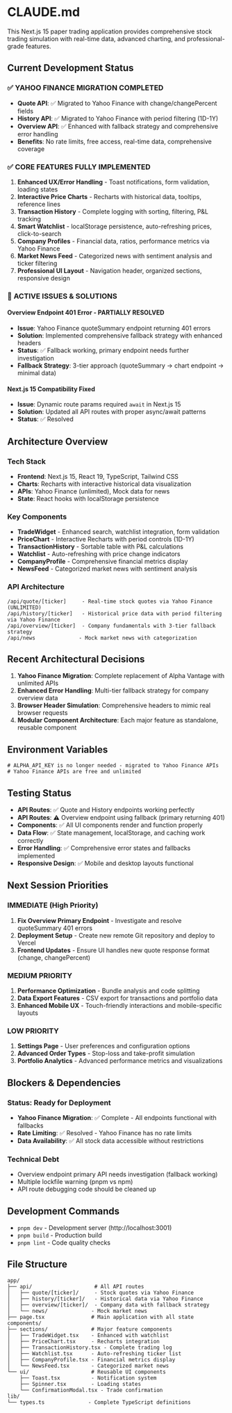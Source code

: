 # CLAUDE.md

This Next.js 15 paper trading application provides comprehensive stock trading simulation with real-time data, advanced charting, and professional-grade features.

## Current Development Status

### ✅ **YAHOO FINANCE MIGRATION COMPLETED**
- **Quote API**: ✅ Migrated to Yahoo Finance with change/changePercent fields
- **History API**: ✅ Migrated to Yahoo Finance with period filtering (1D-1Y)
- **Overview API**: ✅ Enhanced with fallback strategy and comprehensive error handling
- **Benefits**: No rate limits, free access, real-time data, comprehensive coverage

### ✅ **CORE FEATURES FULLY IMPLEMENTED**
1. **Enhanced UX/Error Handling** - Toast notifications, form validation, loading states
2. **Interactive Price Charts** - Recharts with historical data, tooltips, reference lines
3. **Transaction History** - Complete logging with sorting, filtering, P&L tracking
4. **Smart Watchlist** - localStorage persistence, auto-refreshing prices, click-to-search
5. **Company Profiles** - Financial data, ratios, performance metrics via Yahoo Finance
6. **Market News Feed** - Categorized news with sentiment analysis and ticker filtering
7. **Professional UI Layout** - Navigation header, organized sections, responsive design

### 🔧 **ACTIVE ISSUES & SOLUTIONS**

#### **Overview Endpoint 401 Error - PARTIALLY RESOLVED**
- **Issue**: Yahoo Finance quoteSummary endpoint returning 401 errors
- **Solution**: Implemented comprehensive fallback strategy with enhanced headers
- **Status**: ✅ Fallback working, primary endpoint needs further investigation
- **Fallback Strategy**: 3-tier approach (quoteSummary → chart endpoint → minimal data)

#### **Next.js 15 Compatibility Fixed**
- **Issue**: Dynamic route params required `await` in Next.js 15
- **Solution**: Updated all API routes with proper async/await patterns
- **Status**: ✅ Resolved

## Architecture Overview

### Tech Stack
- **Frontend**: Next.js 15, React 19, TypeScript, Tailwind CSS
- **Charts**: Recharts with interactive historical data visualization
- **APIs**: Yahoo Finance (unlimited), Mock data for news
- **State**: React hooks with localStorage persistence

### Key Components
- **TradeWidget** - Enhanced search, watchlist integration, form validation
- **PriceChart** - Interactive Recharts with period controls (1D-1Y)
- **TransactionHistory** - Sortable table with P&L calculations
- **Watchlist** - Auto-refreshing with price change indicators
- **CompanyProfile** - Comprehensive financial metrics display
- **NewsFeed** - Categorized market news with sentiment analysis

### API Architecture
```
/api/quote/[ticker]     - Real-time stock quotes via Yahoo Finance (UNLIMITED)
/api/history/[ticker]   - Historical price data with period filtering via Yahoo Finance
/api/overview/[ticker]  - Company fundamentals with 3-tier fallback strategy
/api/news              - Mock market news with categorization
```

## Recent Architectural Decisions

1. **Yahoo Finance Migration**: Complete replacement of Alpha Vantage with unlimited APIs
2. **Enhanced Error Handling**: Multi-tier fallback strategy for company overview data
3. **Browser Header Simulation**: Comprehensive headers to mimic real browser requests
4. **Modular Component Architecture**: Each major feature as standalone, reusable component

## Environment Variables
```
# ALPHA_API_KEY is no longer needed - migrated to Yahoo Finance APIs
# Yahoo Finance APIs are free and unlimited
```

## Testing Status
- **API Routes**: ✅ Quote and History endpoints working perfectly
- **API Routes**: ⚠️ Overview endpoint using fallback (primary returning 401)
- **Components**: ✅ All UI components render and function properly
- **Data Flow**: ✅ State management, localStorage, and caching work correctly
- **Error Handling**: ✅ Comprehensive error states and fallbacks implemented
- **Responsive Design**: ✅ Mobile and desktop layouts functional

## Next Session Priorities

### **IMMEDIATE (High Priority)**
1. **Fix Overview Primary Endpoint** - Investigate and resolve quoteSummary 401 errors
2. **Deployment Setup** - Create new remote Git repository and deploy to Vercel
3. **Frontend Updates** - Ensure UI handles new quote response format (change, changePercent)

### **MEDIUM PRIORITY**
1. **Performance Optimization** - Bundle analysis and code splitting
2. **Data Export Features** - CSV export for transactions and portfolio data
3. **Enhanced Mobile UX** - Touch-friendly interactions and mobile-specific layouts

### **LOW PRIORITY**
1. **Settings Page** - User preferences and configuration options
2. **Advanced Order Types** - Stop-loss and take-profit simulation
3. **Portfolio Analytics** - Advanced performance metrics and visualizations

## Blockers & Dependencies

### **Status: Ready for Deployment**
- **Yahoo Finance Migration**: ✅ Complete - All endpoints functional with fallbacks
- **Rate Limiting**: ✅ Resolved - Yahoo Finance has no rate limits
- **Data Availability**: ✅ All stock data accessible without restrictions

### **Technical Debt**
- Overview endpoint primary API needs investigation (fallback working)
- Multiple lockfile warning (pnpm vs npm)
- API route debugging code should be cleaned up

## Development Commands
- `pnpm dev` - Development server (http://localhost:3001)
- `pnpm build` - Production build
- `pnpm lint` - Code quality checks

## File Structure
```
app/
├── api/                    # All API routes
│   ├── quote/[ticker]/     - Stock quotes via Yahoo Finance
│   ├── history/[ticker]/   - Historical data via Yahoo Finance
│   ├── overview/[ticker]/  - Company data with fallback strategy
│   └── news/              - Mock market news
├── page.tsx               # Main application with all state
components/
├── sections/              # Major feature components
│   ├── TradeWidget.tsx    - Enhanced with watchlist
│   ├── PriceChart.tsx     - Recharts integration
│   ├── TransactionHistory.tsx - Complete trading log
│   ├── Watchlist.tsx      - Auto-refreshing ticker list
│   ├── CompanyProfile.tsx - Financial metrics display
│   └── NewsFeed.tsx       - Categorized market news
└── ui/                    # Reusable UI components
    ├── Toast.tsx          - Notification system
    ├── Spinner.tsx        - Loading states
    └── ConfirmationModal.tsx - Trade confirmation
lib/
└── types.ts              - Complete TypeScript definitions
